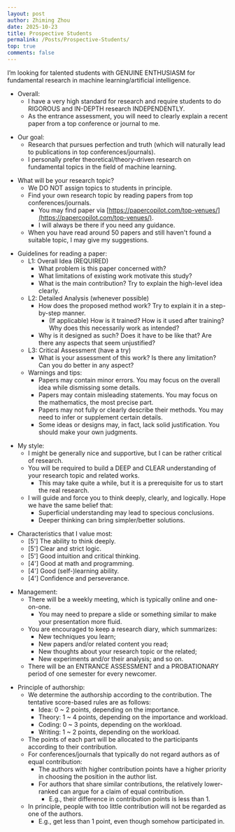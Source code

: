 ```yaml
---
layout: post
author: Zhiming Zhou
date: 2025-10-23
title: Prospective Students
permalink: /Posts/Prospective-Students/
top: true
comments: false
---
```


I’m looking for talented students with GENUINE ENTHUSIASM for fundamental research in machine learning/artificial intelligence.

- Overall:
	- I have a very high standard for research and require students to do RIGOROUS and IN-DEPTH research INDEPENDENTLY.
	- As the entrance assessment, you will need to clearly explain a recent paper from a top conference or journal to me.

<!--  -->
- Our goal:
	- Research that pursues perfection and truth (which will naturally lead to publications in top conferences/journals).
	- I personally prefer theoretical/theory-driven research on fundamental topics in the field of machine learning.

<!--  -->
- What will be your research topic?
	- We DO NOT assign topics to students in principle.
	- Find your own research topic by reading papers from top conferences/journals.
		- You may find paper via [https://papercopilot.com/top-venues/](https://papercopilot.com/top-venues/).
		- I will always be there if you need any guidance.
	- When you have read around 50 papers and still haven't found a suitable topic, I may give my suggestions.

<!--  -->
- Guidelines for reading a paper:
	- L1: Overall Idea (REQUIRED)
		- What problem is this paper concerned with?
		- What limitations of existing work motivate this study?
		- What is the main contribution? Try to explain the high-level idea clearly.
	- L2: Detailed Analysis (whenever possible)
		- How does the proposed method work? Try to explain it in a step-by-step manner.
			- (If applicable) How is it trained? How is it used after training? Why does this necessarily work as intended?
		- Why is it designed as such? Does it have to be like that? Are there any aspects that seem unjustified?
	- L3: Critical Assessment (have a try)
		- What is your assessment of this work? Is there any limitation? Can you do better in any aspect?
	- Warnings and tips:
		- Papers may contain minor errors. You may focus on the overall idea while dismissing some details.
		- Papers may contain misleading statements. You may focus on the mathematics, the most precise part.
		- Papers may not fully or clearly describe their methods. You may need to infer or supplement certain details.
		- Some ideas or designs may, in fact, lack solid justification. You should make your own judgments.

<!--  -->
- My style:
	- I might be generally nice and supportive, but I can be rather critical of research.
	- You will be required to build a DEEP and CLEAR understanding of your research topic and related works.
		- This may take quite a while, but it is a prerequisite for us to start the real research.
	- I will guide and force you to think deeply, clearly, and logically. Hope we have the same belief that:
		- Superficial understanding may lead to specious conclusions.
		- Deeper thinking can bring simpler/better solutions.

<!--  -->
- Characteristics that I value most:
	- [5'] The ability to think deeply.
	- [5'] Clear and strict logic.
	- [5'] Good intuition and critical thinking.
	- [4'] Good at math and programming.
	- [4'] Good (self-)learning ability.
	- [4'] Confidence and perseverance.

<!--  -->
- Management:
	- There will be a weekly meeting, which is typically online and one-on-one.
		- You may need to prepare a slide or something similar to make your presentation more fluid.
	- You are encouraged to keep a research diary, which summarizes:
		- New techniques you learn;
		- New papers and/or related content you read;
		- New thoughts about your research topic or the related;
		- New experiments and/or their analysis; and so on.
	- There will be an ENTRANCE ASSESSMENT and a PROBATIONARY period of one semester for every newcomer.

<!--  -->
- Principle of authorship:
	- We determine the authorship according to the contribution. The tentative score-based rules are as follows:
		- Idea: 0 ~ 2 points, depending on the importance.
		- Theory: 1 ~ 4 points, depending on the importance and workload.
		- Coding: 0 ~ 3 points, depending on the workload.
		- Writing: 1 ~ 2 points, depending on the workload.
	- The points of each part will be allocated to the participants according to their contribution.
	- For conferences/journals that typically do not regard authors as of equal contribution:
		- The authors with higher contribution points have a higher priority in choosing the position in the author list.
		- For authors that share similar contributions, the relatively lower-ranked can argue for a claim of equal contribution.
			- E.g., their difference in contribution points is less than 1.
	- In principle, people with too little contribution will not be regarded as one of the authors.
		- E.g., get less than 1 point, even though somehow participated in.
